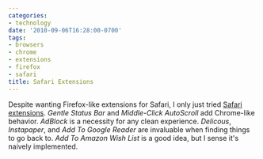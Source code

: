 ```yaml
---
categories:
- technology
date: '2010-09-06T16:28:00-0700'
tags:
- browsers
- chrome
- extensions
- firefox
- safari
title: Safari Extensions
---
```


Despite wanting Firefox-like extensions for Safari, I only just tried [Safari extensions](https://extensions.apple.com). *Gentle Status Bar* and *Middle-Click AutoScroll* add Chrome-like behavior. *AdBlock* is a necessity for any clean experience. *Delicous*, *Instapaper*, and *Add To Google Reader* are invaluable when finding things to go back to. *Add To Amazon Wish List* is a good idea, but I sense it's naively implemented.
